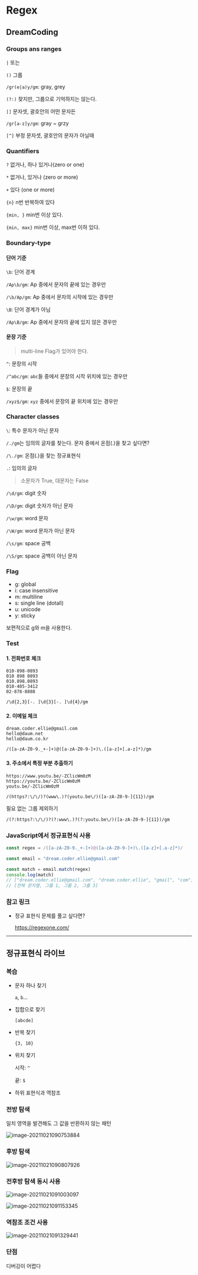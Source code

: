 # Regex



## DreamCoding



### Groups ans ranges

`|` 또는

`()` 그룹

`/gr(e|a)y/gm`: gray, grey

`(?:)` 찾지만, 그룹으로 기억하지는 않는다.

`[]` 문자셋, 괄호안의 어떤 문자든

`/gr[a-z]y/gm`: gray ~ grzy

`[^]` 부정 문자셋, 괄호안의 문자가 아닐때



### Quantifiers

`?` 없거나, 하나 있거나(zero or one)

`*` 없거나, 있거나 (zero or more)

`+` 있다 (one or more)

`{n}` n번 반복하여 있다

`{min, }` min번 이상 있다.

`{min, max}` min번 이상, max번 이하 있다.



### Boundary-type

#### 단어 기준

`\b`: 단어 경계

`/Ap\b/gm`: Ap 중에서 문자의 끝에 있는 경우만

`/\b/Ap/gm`: Ap 중에서 문자의 시작에 있는 경우만



`\B`: 단어 경계가 아님

`/Ap\B/gm`: Ap 중에서 문자의 끝에 있지 않은 경우만



#### 문장 기준

> multi-line Flag가 있어야 한다.

`^`: 문장의 시작

`/^abc/gm`: `abc`들 중에서 문장의 시작 위치에 있는 경우만



`$`: 문장의 끝

`/xyz$/gm`: `xyz` 중에서 문장의 끝 위치에 있는 경우만



### Character classes

`\`: 특수 문자가 아닌 문자

`/./gm`는 임의의 글자를 찾는다. 문자 중에서 온점(.)을 찾고 싶다면?

`/\./gm`: 온점(.)을 찾는 정규표현식



`.`: 임의의 글자



> 소문자가 True, 대문자는 False

`/\d/gm`: digit 숫자

`/\D/gm`: digit 숫자가 아닌 문자

`/\w/gm`: word 문자

`/\W/gm`: word 문자가 아닌 문자

`/\s/gm`: space 공백

`/\S/gm`: space 공백이 아닌 문자



### Flag

- g: global
- i: case insensitive
- m: multiline
- s: single line (dotall)
- u: unicode
- y: sticky

보편적으로 g와 m을 사용한다.



### Test

#### 1. 전화번호 체크

```
010-898-0893
010 898 0893
010.898.0893
010-405-3412
02-878-8888
```

```
/\d{2,3}[-. ]\d{3}[-. ]\d{4}/gm
```



#### 2. 이메일 체크

```
dream.coder.ellie@gmail.com
hello@daum.net
hello@daum.co.kr
```

```
/([a-zA-Z0-9._+-]+)@([a-zA-Z0-9-]+)\.([a-z]+[.a-z]*)/gm
```



#### 3. 주소에서 특정 부분 추출하기

```
https://www.youtu.be/-ZClicWm0zM
https://youtu.be/-ZClicWm0zM
youtu.be/-ZClicWm0zM
```

```
/(https?:\/\/)?(www\.)?(youtu.be\/)([a-zA-Z0-9-]{11})/gm
```

필요 없는 그룹 제외하기

```
/(?:https?:\/\/)?(?:www\.)?(?:youtu.be\/)([a-zA-Z0-9-]{11})/gm
```



### JavaScript에서 정규표현식 사용

```javascript
const regex = /([a-zA-Z0-9._+-]+)@([a-zA-Z0-9-]+)\.([a-z]+[.a-z]*)/

const email = "dream.coder.ellie@gmail.com"

const match = email.match(regex)
console.log(match)
// ["dream.coder.ellie@gmail.com", "dream.coder.ellie", "gmail", "com"]
// [전체 문자열, 그룹 1, 그룹 2, 그룹 3]
```



### 참고 링크

- 정규 표현식 문제를 풀고 싶다면?

  https://regexone.com/

---



## 정규표현식 라이브



### 복습

- 문자 하나 찾기

  `a`, `b`...

- 집합으로 찾기

  `[abcde]`

- 반복 찾기

  `{3, 10}`

- 위치 찾기

  시작: `^`

  끝: `$`

- 하위 표현식과 역참조

  

### 전방 탐색

일치 영역을 발견해도 그 값을 반환하지 않는 패턴

![image-20211021090753884](README.assets/image-20211021090753884.png)



### 후방 탐색

![image-20211021090807926](README.assets/image-20211021090807926.png)

### 전후방 탐색 동시 사용

![image-20211021091003097](README.assets/image-20211021091003097.png)



![image-20211021091153345](README.assets/image-20211021091153345.png)

### 역참조 조건 사용

![image-20211021091329441](README.assets/image-20211021091329441.png)

### 단점

디버깅이 어렵다
